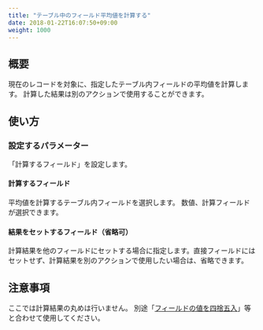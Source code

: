 ```yaml
---
title: "テーブル中のフィールド平均値を計算する"
date: 2018-01-22T16:07:50+09:00
weight: 1000
---
```


## 概要

現在のレコードを対象に、指定したテーブル内フィールドの平均値を計算します。
計算した結果は別のアクションで使用することができます。

## 使い方

### 設定するパラメーター

「計算するフィールド」を設定します。

#### 計算するフィールド

平均値を計算するテーブル内フィールドを選択します。
数値、計算フィールドが選択できます。

#### 結果をセットするフィールド（省略可）

計算結果を他のフィールドにセットする場合に指定します。直接フィールドにはセットせず、計算結果を別のアクションで使用したい場合は、省略できます。

## 注意事項

ここでは計算結果の丸めは行いません。
別途「[フィールドの値を四捨五入](../../field/round4d5u_field/)」等と合わせて使用してください。
